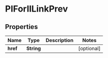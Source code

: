 
# PIForIILinkPrev

## Properties
Name | Type | Description | Notes
------------ | ------------- | ------------- | -------------
**href** | **String** |  |  [optional]



